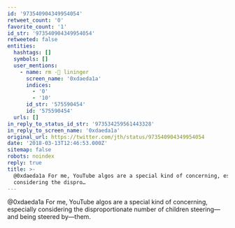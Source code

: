 ```yaml
---
id: '973540904349954054'
retweet_count: '0'
favorite_count: '1'
id_str: '973540904349954054'
retweeted: false
entities:
  hashtags: []
  symbols: []
  user_mentions:
    - name: rm -🐀 lininger
      screen_name: '0xdaeda1a'
      indices:
        - '0'
        - '10'
      id_str: '575590454'
      id: '575590454'
  urls: []
in_reply_to_status_id_str: '973534259561443328'
in_reply_to_screen_name: '0xdaeda1a'
original_url: https://twitter.com/jth/status/973540904349954054
date: '2018-03-13T12:46:53.000Z'
sitemap: false
robots: noindex
reply: true
title: >-
  @0xdaeda1a For me, YouTube algos are a special kind of concerning, especially
  considering the dispro…
---
```


@0xdaeda1a For me, YouTube algos are a special kind of concerning, especially considering the disproportionate number of children steering—and being steered by—them.